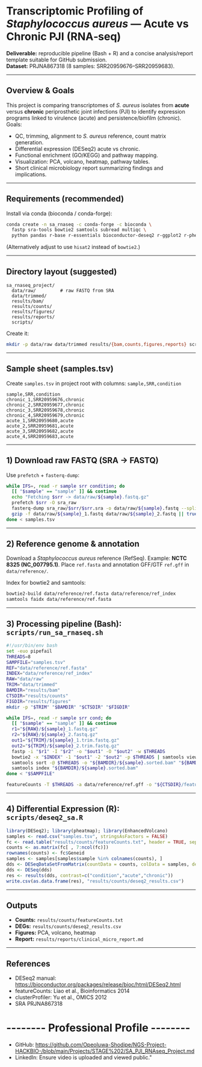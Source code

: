 # Transcriptomic Profiling of *Staphylococcus aureus* — Acute vs Chronic PJI (RNA‑seq)

**Deliverable:** reproducible pipeline (Bash + R) and a concise analysis/report template suitable for GitHub submission.  
**Dataset:** PRJNA867318 (8 samples: SRR20959676–SRR20959683).

---

## Overview & Goals
This project is comparing transcriptomes of *S. aureus* isolates from **acute** versus **chronic** periprosthetic joint infections (PJI) to identify expression programs linked to virulence (acute) and persistence/biofilm (chronic). Goals:
- QC, trimming, alignment to *S. aureus* reference, count matrix generation.
- Differential expression (DESeq2) acute vs chronic.
- Functional enrichment (GO/KEGG) and pathway mapping.
- Visualization: PCA, volcano, heatmap, pathway tables.
- Short clinical microbiology report summarizing findings and implications.

---

## Requirements (recommended)
Install via conda (bioconda / conda-forge):
```bash
conda create -n sa_rnaseq -c conda-forge -c bioconda \
  fastp sra-tools bowtie2 samtools subread multiqc \
  python pandas r-base r-essentials bioconductor-deseq2 r-ggplot2 r-pheatmap r-clusterProfiler r-enrichplot r-EnhancedVolcano
```
(Alternatively adjust to use `hisat2` instead of `bowtie2`.)

---

## Directory layout (suggested)
```
sa_rnaseq_project/
  data/raw/         # raw FASTQ from SRA
  data/trimmed/
  results/bam/
  results/counts/
  results/figures/
  results/reports/
  scripts/
```
Create it:
```bash
mkdir -p data/raw data/trimmed results/{bam,counts,figures,reports} scripts
```

---

## Sample sheet (samples.tsv)
Create `samples.tsv` in project root with columns: `sample,SRR,condition`

```
sample,SRR,condition
chronic_1,SRR20959676,chronic
chronic_2,SRR20959677,chronic
chronic_3,SRR20959678,chronic
chronic_4,SRR20959679,chronic
acute_1,SRR20959680,acute
acute_2,SRR20959681,acute
acute_3,SRR20959682,acute
acute_4,SRR20959683,acute
```

---

## 1) Download raw FASTQ (SRA -> FASTQ)
Use `prefetch` + `fasterq-dump`:
```bash
while IFS=, read -r sample srr condition; do
  [[ "$sample" == "sample" ]] && continue
  echo "Fetching $srr -> data/raw/${sample}.fastq.gz"
  prefetch $srr -O sra_raw
  fasterq-dump sra_raw/$srr/$srr.sra -o data/raw/${sample}.fastq --split-files -e 4
  gzip -f data/raw/${sample}_1.fastq data/raw/${sample}_2.fastq || true
done < samples.tsv
```

---

## 2) Reference genome & annotation
Download a *Staphylococcus aureus* reference (RefSeq). Example: **NCTC 8325 (NC_007795.1)**. Place `ref.fasta` and annotation GFF/GTF `ref.gff` in `data/reference/`.

Index for bowtie2 and samtools:
```bash
bowtie2-build data/reference/ref.fasta data/reference/ref_index
samtools faidx data/reference/ref.fasta
```

---

## 3) Processing pipeline (Bash): `scripts/run_sa_rnaseq.sh`
```bash
#!/usr/bin/env bash
set -euo pipefail
THREADS=8
SAMPFILE="samples.tsv"
REF="data/reference/ref.fasta"
INDEX="data/reference/ref_index"
RAW="data/raw"
TRIM="data/trimmed"
BAMDIR="results/bam"
CTSDIR="results/counts"
FIGDIR="results/figures"
mkdir -p "$TRIM" "$BAMDIR" "$CTSDIR" "$FIGDIR"

while IFS=, read -r sample srr cond; do
  [[ "$sample" == "sample" ]] && continue
  r1="${RAW}/${sample}_1.fastq.gz"
  r2="${RAW}/${sample}_2.fastq.gz"
  out1="${TRIM}/${sample}_1.trim.fastq.gz"
  out2="${TRIM}/${sample}_2.trim.fastq.gz"
  fastp -i "$r1" -I "$r2" -o "$out1" -O "$out2" -w $THREADS
  bowtie2 -x "$INDEX" -1 "$out1" -2 "$out2" -p $THREADS | samtools view -b -@ $THREADS -o "${BAMDIR}/${sample}.bam" -
  samtools sort -@ $THREADS -o "${BAMDIR}/${sample}.sorted.bam" "${BAMDIR}/${sample}.bam"
  samtools index "${BAMDIR}/${sample}.sorted.bam"
done < "$SAMPFILE"

featureCounts -T $THREADS -a data/reference/ref.gff -o "${CTSDIR}/featureCounts.txt" ${BAMDIR}/*.sorted.bam
```

---

## 4) Differential Expression (R): `scripts/deseq2_sa.R`
```r
library(DESeq2); library(pheatmap); library(EnhancedVolcano)
samples <- read.csv("samples.tsv", stringsAsFactors = FALSE)
fc <- read.table("results/counts/featureCounts.txt", header = TRUE, sep = "\t", comment.char = "#")
counts <- as.matrix(fc[ , 7:ncol(fc)])
rownames(counts) <- fc$Geneid
samples <- samples[samples$sample %in% colnames(counts), ]
dds <- DESeqDataSetFromMatrix(countData = counts, colData = samples, design = ~ condition)
dds <- DESeq(dds)
res <- results(dds, contrast=c("condition","acute","chronic"))
write.csv(as.data.frame(res), "results/counts/deseq2_results.csv")
```

---

## Outputs
- **Counts:** `results/counts/featureCounts.txt`
- **DEGs:** `results/counts/deseq2_results.csv`
- **Figures:** PCA, volcano, heatmap
- **Report:** `results/reports/clinical_micro_report.md`

---

## References
- DESeq2 manual: https://bioconductor.org/packages/release/bioc/html/DESeq2.html  
- featureCounts: Liao et al., Bioinformatics 2014  
- clusterProfiler: Yu et al., OMICS 2012  
- SRA PRJNA867318

# -------- Professional Profile --------
- GitHub: https://github.com/Opeoluwa-Shodipe/NGS-Project-HACKBIO-/blob/main/Projects/STAGE%202/SA_PJI_RNAseq_Project.md
- LinkedIn: Ensure video is uploaded and viewed public."

